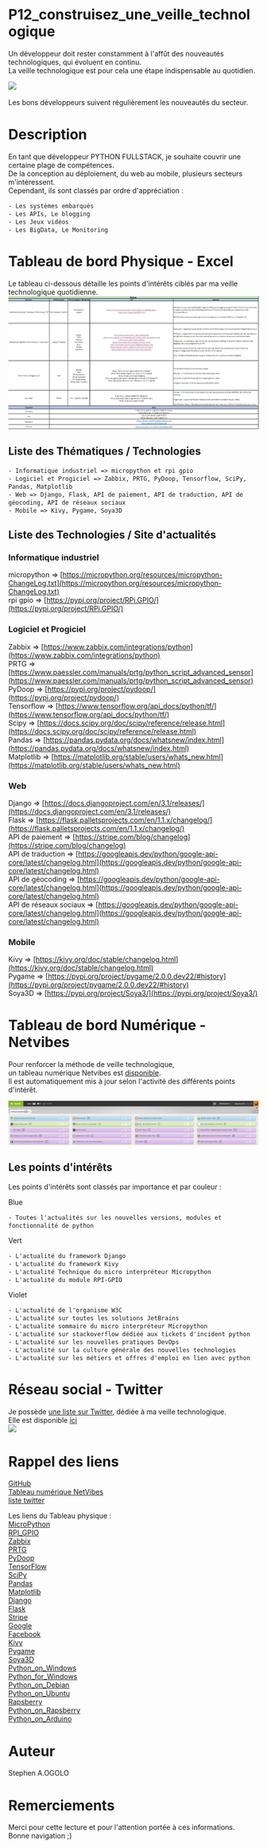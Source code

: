 # P12_construisez_une_veille_technologique  
Un développeur doit rester constamment à l'affût des nouveautés technologiques, qui évoluent en continu.  
La veille technologique est pour cela une étape indispensable au quotidien.  

[![](https://s3-eu-west-1.amazonaws.com/sdz-upload/prod/upload/veille_bureau_tableau_bord_shutterstock_365852219.jpg)](https://s3-eu-west-1.amazonaws.com/sdz-upload/prod/upload/veille_bureau_tableau_bord_shutterstock_365852219.jpg)  

Les bons développeurs suivent régulièrement les nouveautés du secteur.  

# Description
En tant que développeur PYTHON FULLSTACK, je souhaite couvrir une certaine plage de compétences.  
De la conception au déploiement, du web au mobile, plusieurs secteurs m'intéressent.  
Cependant, ils sont classés par ordre d'appréciation :  

    - Les systèmes embarqués
    - Les APIs, Le blogging
    - Les Jeux vidéos
    - Les BigData, Le Monitoring

# Tableau de bord Physique - Excel
Le tableau ci-dessous détaille les points d'intérêts ciblés par ma veille technologique quotidienne.   
[![](components/Tableau_physique.png)](components/Tableau_physique.xlsx)  

## Liste des Thématiques / Technologies

    - Informatique industriel => micropython et rpi gpio  
    - Logiciel et Progiciel => Zabbix, PRTG, PyDoop, Tensorflow, SciPy, Pandas, Matplotlib  
    - Web => Django, Flask, API de paiement, API de traduction, API de géocoding, API de réseaux sociaux
    - Mobile => Kivy, Pygame, Soya3D

## Liste des Technologies / Site d'actualités  
### Informatique industriel  
micropython => [https://micropython.org/resources/micropython-ChangeLog.txt](https://micropython.org/resources/micropython-ChangeLog.txt)  
rpi gpio => [https://pypi.org/project/RPi.GPIO/](https://pypi.org/project/RPi.GPIO/)  
### Logiciel et Progiciel  
Zabbix => [https://www.zabbix.com/integrations/python](https://www.zabbix.com/integrations/python)  
PRTG => [https://www.paessler.com/manuals/prtg/python_script_advanced_sensor](https://www.paessler.com/manuals/prtg/python_script_advanced_sensor)  
PyDoop => [https://pypi.org/project/pydoop/](https://pypi.org/project/pydoop/)  
Tensorflow => [https://www.tensorflow.org/api_docs/python/tf/](https://www.tensorflow.org/api_docs/python/tf/)  
Scipy => [https://docs.scipy.org/doc/scipy/reference/release.html](https://docs.scipy.org/doc/scipy/reference/release.html)  
Pandas => [https://pandas.pydata.org/docs/whatsnew/index.html](https://pandas.pydata.org/docs/whatsnew/index.html)  
Matplotlib => [https://matplotlib.org/stable/users/whats_new.html](https://matplotlib.org/stable/users/whats_new.html)  
### Web  
Django => [https://docs.djangoproject.com/en/3.1/releases/](https://docs.djangoproject.com/en/3.1/releases/)  
Flask => [https://flask.palletsprojects.com/en/1.1.x/changelog/](https://flask.palletsprojects.com/en/1.1.x/changelog/)  
API de paiement => [https://stripe.com/blog/changelog](https://stripe.com/blog/changelog)  
API de traduction => [https://googleapis.dev/python/google-api-core/latest/changelog.html](https://googleapis.dev/python/google-api-core/latest/changelog.html)  
API de géocoding => [https://googleapis.dev/python/google-api-core/latest/changelog.html](https://googleapis.dev/python/google-api-core/latest/changelog.html)  
API de réseaux sociaux => [https://googleapis.dev/python/google-api-core/latest/changelog.html](https://googleapis.dev/python/google-api-core/latest/changelog.html)  
### Mobile  
Kivy => [https://kivy.org/doc/stable/changelog.html](https://kivy.org/doc/stable/changelog.html)  
Pygame => [https://pypi.org/project/pygame/2.0.0.dev22/#history](https://pypi.org/project/pygame/2.0.0.dev22/#history)  
Soya3D => [https://pypi.org/project/Soya3/](https://pypi.org/project/Soya3/)  
# Tableau de bord Numérique - Netvibes  
Pour renforcer la méthode de veille technologique,  
un tableau numérique Netvibes est [disponible](https://www.netvibes.com/dashboard/99104458?#software_actualites).  
Il est automatiquement mis à jour selon l'activité des différents points d'intérêt.  

[![](components/Tableau_numerique.png)](Tableau_de_bord_Numerique_excel) 

## Les points d'intérêts  
Les points d'intérêts sont classés par importance et par couleur :

Blue  

    - Toutes l'actualités sur les nouvelles versions, modules et fonctionnalité de python

Vert  

    - L'actualité du framework Django
    - L'actualité du framework Kivy
    - L'actualité Technique du micro interpréteur Micropython
    - L'actualité du module RPI-GPIO

Violet

    - L'actualité de l'organisme W3C
    - L'actualité sur toutes les solutions JetBrains
    - L'actualité sommaire du micro interpréteur Micropython
    - L'actualité sur stackoverflow dédiéé aux tickets d'incident python
    - L'actualité sur les nouvelles pratiques DevOps
    - L'actualité sur la culture générale des nouvelles technologies
    - L'actualité sur les métiers et offres d'emploi en lien avec python



# Réseau social - Twitter  
Je possède [une liste sur Twitter](https://twitter.com/i/lists/1362371188786421762?s=20), dédiée à ma veille technologique.  
Elle est disponible [ici](https://twitter.com/i/lists/1362371188786421762?s=20)  
[![](components/AogoloS_Veille_Technologique_Twitter.png)](components/AogoloS_Veille_Technologique_Twitter.png)   


# Rappel des liens 

[GitHub](https://github.com/StephenAOGOLO/P12_construisez_une_veille_technologique.git)  
[Tableau numérique NetVibes](https://www.netvibes.com/dashboard/99104458?#software_actualites)  
[liste twitter](https://twitter.com/i/lists/1362371188786421762?s=20)  

Les liens du Tableau physique :  
[MicroPython](https://micropython.org/resources/micropython-ChangeLog.txt)  
[RPI_GPIO](https://pypi.org/project/RPi.GPIO/)  
[Zabbix](https://www.zabbix.com/integrations/python)  
[PRTG](https://www.paessler.com/manuals/prtg/python_script_advanced_sensor)  
[PyDoop](https://pypi.org/project/pydoop/)  
[TensorFlow](https://www.tensorflow.org/api_docs/python/tf/)  
[SciPy](https://docs.scipy.org/doc/scipy/reference/release.html)  
[Pandas](https://pandas.pydata.org/docs/whatsnew/index.html)  
[Matplotlib](https://matplotlib.org/stable/users/whats_new.html)  
[Django](https://docs.djangoproject.com/en/3.1/releases/)  
[Flask](https://flask.palletsprojects.com/en/1.1.x/changelog/)  
[Stripe](https://stripe.com/blog/changelog)  
[Google](https://googleapis.dev/python/google-api-core/latest/changelog.html)  
[Facebook](https://developers.facebook.com/docs/graph-api/changelog/)  
[Kivy](https://kivy.org/doc/stable/changelog.html)  
[Pygame](https://pypi.org/project/pygame/2.0.0.dev22/#history)  
[Soya3D](https://pypi.org/project/Soya3/)  
[Python_on_Windows](https://www.python.org/downloads/windows/)  
[Python_for_Windows](https://devblogs.microsoft.com/python/)  
[Python_on_Debian](https://wiki.debian.org/fr/Python)  
[Python_on_Ubuntu](https://doc.ubuntu-fr.org/python)  
[Rapsberry](https://raspberry-pi.fr/actualites-raspberry-pi/)  
[Python_on_Rapsberry](https://raspberry-pi.fr/?s=python)  
[Python_on_Arduino](https://www.arduino.cc/search?tab=&q=python)  

# Auteur  
Stephen A.OGOLO

# Remerciements  
Merci pour cette lecture et pour l'attention portée à ces informations.  
Bonne navigation ;)  
